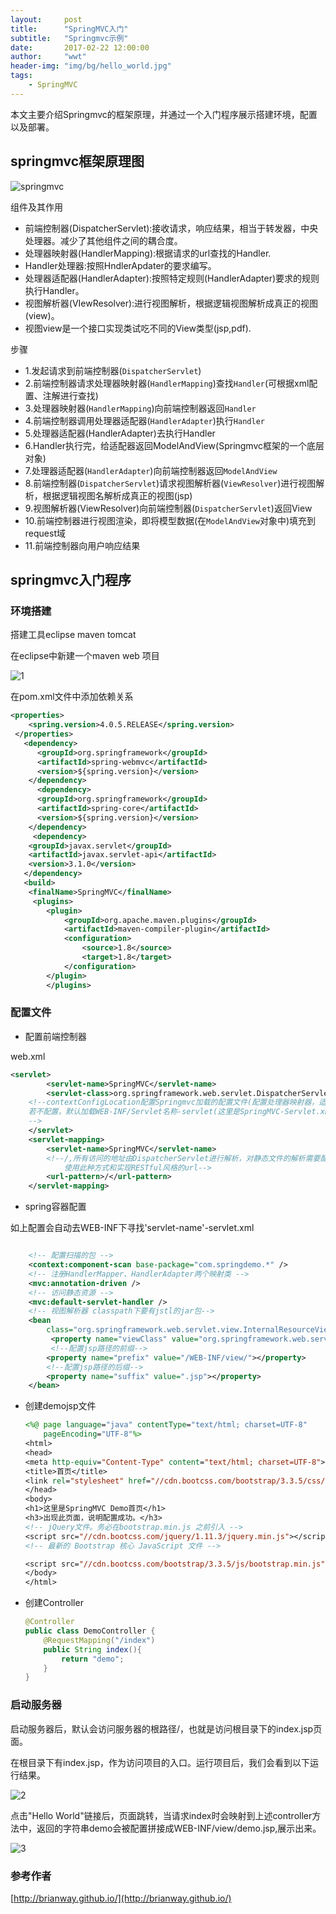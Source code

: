 ```yaml
---
layout:     post
title:      "SpringMVC入门"
subtitle:   "Springmvc示例"
date:       2017-02-22 12:00:00
author:     "wwt"
header-img: "img/bg/hello_world.jpg"
tags:
    - SpringMVC
---
```


本文主要介绍Springmvc的框架原理，并通过一个入门程序展示搭建环境，配置以及部署。

## springmvc框架原理图

![springmvc](/img/springmvc/0.png)

 组件及其作用

- 前端控制器(DispatcherServlet):接收请求，响应结果，相当于转发器，中央处理器。减少了其他组件之间的耦合度。
- 处理器映射器(HandlerMapping):根据请求的url查找的Handler.
- Handler处理器:按照HndlerApdater的要求编写。
- 处理器适配器(HandlerAdapter):按照特定规则(HandlerAdapter)要求的规则执行Handler。
- 视图解析器(VIewResolver):进行视图解析，根据逻辑视图解析成真正的视图(view)。
- 视图view是一个接口实现类试吃不同的View类型(jsp,pdf).

步骤

- 1.发起请求到前端控制器(`DispatcherServlet`)
- 2.前端控制器请求处理器映射器(`HandlerMapping`)查找`Handler`(可根据xml配置、注解进行查找)
- 3.处理器映射器(`HandlerMapping`)向前端控制器返回`Handler`
- 4.前端控制器调用处理器适配器(`HandlerAdapter`)执行`Handler`
- 5.处理器适配器(HandlerAdapter)去执行Handler
- 6.Handler执行完，给适配器返回ModelAndView(Springmvc框架的一个底层对象)
- 7.处理器适配器(`HandlerAdapter`)向前端控制器返回`ModelAndView`
- 8.前端控制器(`DispatcherServlet`)请求视图解析器(`ViewResolver`)进行视图解析，根据逻辑视图名解析成真正的视图(jsp)
- 9.视图解析器(ViewResolver)向前端控制器(`DispatcherServlet`)返回View
- 10.前端控制器进行视图渲染，即将模型数据(在`ModelAndView`对象中)填充到request域
- 11.前端控制器向用户响应结果

## springmvc入门程序

### 环境搭建

搭建工具eclipse maven tomcat 

在eclipse中新建一个maven web 项目

![1](/img/springmvc/1.png)

在pom.xml文件中添加依赖关系

```xml
<properties>
    <spring.version>4.0.5.RELEASE</spring.version>
 </properties>
   <dependency>
      <groupId>org.springframework</groupId>
      <artifactId>spring-webmvc</artifactId>
      <version>${spring.version}</version>
    </dependency>
      <dependency>
      <groupId>org.springframework</groupId>
      <artifactId>spring-core</artifactId>
      <version>${spring.version}</version>
    </dependency>
     <dependency>
    <groupId>javax.servlet</groupId>
    <artifactId>javax.servlet-api</artifactId>
    <version>3.1.0</version>
   </dependency>
   <build>
    <finalName>SpringMVC</finalName>
     <plugins>  
        <plugin>  
            <groupId>org.apache.maven.plugins</groupId>  
            <artifactId>maven-compiler-plugin</artifactId>  
            <configuration>  
                <source>1.8</source>  
                <target>1.8</target>  
            </configuration>  
        </plugin>  
        </plugins>
```

### 配置文件

- 配置前端控制器

web.xml

```xml
<servlet>
        <servlet-name>SpringMVC</servlet-name>
        <servlet-class>org.springframework.web.servlet.DispatcherServlet</servlet-class>
    <!--contextConfigLocation配置Springmvc加载的配置文件(配置处理器映射器，适配器等)
    若不配置，默认加载WEB-INF/Servlet名称-servlet(这里是SpringMVC-Servlet.xml)
    -->
    </servlet>
    <servlet-mapping>
        <servlet-name>SpringMVC</servlet-name>
        <!--/,所有访问的地址由DispatcherServlet进行解析，对静态文件的解析需要配置不让DispatcherServlet进行解析，
            使用此种方式和实现RESTful风格的url-->
        <url-pattern>/</url-pattern>
    </servlet-mapping>
```

-  spring容器配置

  如上配置会自动去WEB-INF下寻找'servlet-name'-servlet.xml

```xml

    <!-- 配置扫描的包 -->
    <context:component-scan base-package="com.springdemo.*" />
    <!-- 注册HandlerMapper、HandlerAdapter两个映射类 -->
    <mvc:annotation-driven />
    <!-- 访问静态资源 -->
    <mvc:default-servlet-handler />
    <!-- 视图解析器 classpath下要有jstl的jar包-->
    <bean
        class="org.springframework.web.servlet.view.InternalResourceViewResolver">  
         <property name="viewClass" value="org.springframework.web.servlet.view.JstlView"/>      
         <!--配置jsp路径的前缀-->
        <property name="prefix" value="/WEB-INF/view/"></property>
        <!--配置jsp路径的后缀-->
        <property name="suffix" value=".jsp"></property>
    </bean>
```

- 创建demojsp文件

  ```jsp
  <%@ page language="java" contentType="text/html; charset=UTF-8"
      pageEncoding="UTF-8"%>
  <html>
  <head>
  <meta http-equiv="Content-Type" content="text/html; charset=UTF-8">
  <title>首页</title>
  <link rel="stylesheet" href="//cdn.bootcss.com/bootstrap/3.3.5/css/bootstrap.min.css">
  </head>
  <body>
  <h1>这里是SpringMVC Demo首页</h1>
  <h3>出现此页面，说明配置成功。</h3>
  <!-- jQuery文件。务必在bootstrap.min.js 之前引入 -->
  <script src="//cdn.bootcss.com/jquery/1.11.3/jquery.min.js"></script>
  <!-- 最新的 Bootstrap 核心 JavaScript 文件 -->

  <script src="//cdn.bootcss.com/bootstrap/3.3.5/js/bootstrap.min.js"></script>
  </body>
  </html>
  ```


- 创建Controller

  ```java
  @Controller
  public class DemoController {
      @RequestMapping("/index")
      public String index(){
          return "demo";
      }
  }
  ```

### 启动服务器

启动服务器后，默认会访问服务器的根路径/，也就是访问根目录下的index.jsp页面。

在根目录下有index.jsp，作为访问项目的入口。运行项目后，我们会看到以下运行结果。

![2](/img/springmvc/2.PNG)

点击"Hello World"链接后，页面跳转，当请求index时会映射到上述controller方法中，返回的字符串demo会被配置拼接成WEB-INF/view/demo.jsp,展示出来。

![3](/img/springmvc/3.PNG)

###  参考作者

[http://brianway.github.io/](http://brianway.github.io/)

